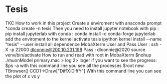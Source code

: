 # Tesis 

TKC
How to work in this project
Create a enviroment with anaconda prompt *conda create -n tesis
Then you need to install jupyter notebook
with pip : pip install jupyterlab
with conda : conda install -c conda-forge jupyterlab
add the enviroment to the kernel
activate tesis
ipython kernel install --name "tesis" --user
install all dependence
MobaXterm
User and Pass
User : ssh -X -p 22000 dlconnie@200.10.231.198
Pass : dlconnie@2020
source venv/bin/activate
How to run and read with root in MobaXterm
$nohup ./muonModel primary.mac > log 2> loger
if you want to see the progress: $ps -a with this command line you see all the processes
$root
new TBrowser()
CCD1->Draw["DiffX:DiffY"] With this command line you can see the plot of x vs y
